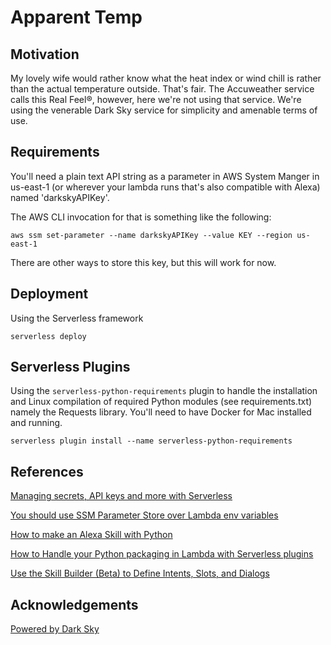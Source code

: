 # Apparent Temp

## Motivation

My lovely wife would rather know what the heat index or wind chill is rather than the actual temperature outside. That's fair. The Accuweather service calls this Real Feel&reg;, however, here we're not using that service. We're using the venerable Dark Sky service for simplicity and amenable terms of use. 

## Requirements 

You'll need a plain text API string as a parameter in AWS System Manger in us-east-1 (or wherever your lambda runs that's also compatible with Alexa) named 'darkskyAPIKey'. 

The AWS CLI invocation for that is something like the following:

`aws ssm set-parameter --name darkskyAPIKey --value KEY --region us-east-1`

There are other ways to store this key, but this will work for now. 

## Deployment

Using the Serverless framework

`serverless deploy`

## Serverless Plugins

Using the `serverless-python-requirements` plugin to handle the installation and Linux compilation of required Python modules (see requirements.txt) namely the Requests library. You'll need to have Docker for Mac installed and running. 

`serverless plugin install --name serverless-python-requirements`

## References

[Managing secrets, API keys and more with Serverless](https://serverless.com/blog/serverless-secrets-api-keys/)

[You should use SSM Parameter Store over Lambda env variables](https://hackernoon.com/you-should-use-ssm-parameter-store-over-lambda-env-variables-5197fc6ea45b)

[How to make an Alexa Skill with Python](https://medium.com/@mr_rigden/how-to-make-an-alexa-skill-with-python-cb8a6a6c4d85)

[How to Handle your Python packaging in Lambda with Serverless plugins](https://serverless.com/blog/serverless-python-packaging/)

[Use the Skill Builder (Beta) to Define Intents, Slots, and Dialogs](https://developer.amazon.com/docs/custom-skills/use-the-skill-builder-beta-to-define-intents-slots-and-dialogs.html#launch-ux)

## Acknowledgements 

[Powered by Dark Sky](https://darksky.net/poweredby/)
